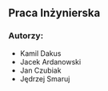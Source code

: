 ## Praca Inżynierska

### Autorzy:
  - Kamil Dakus
  - Jacek Ardanowski
  - Jan Czubiak
  - Jędrzej Smaruj
